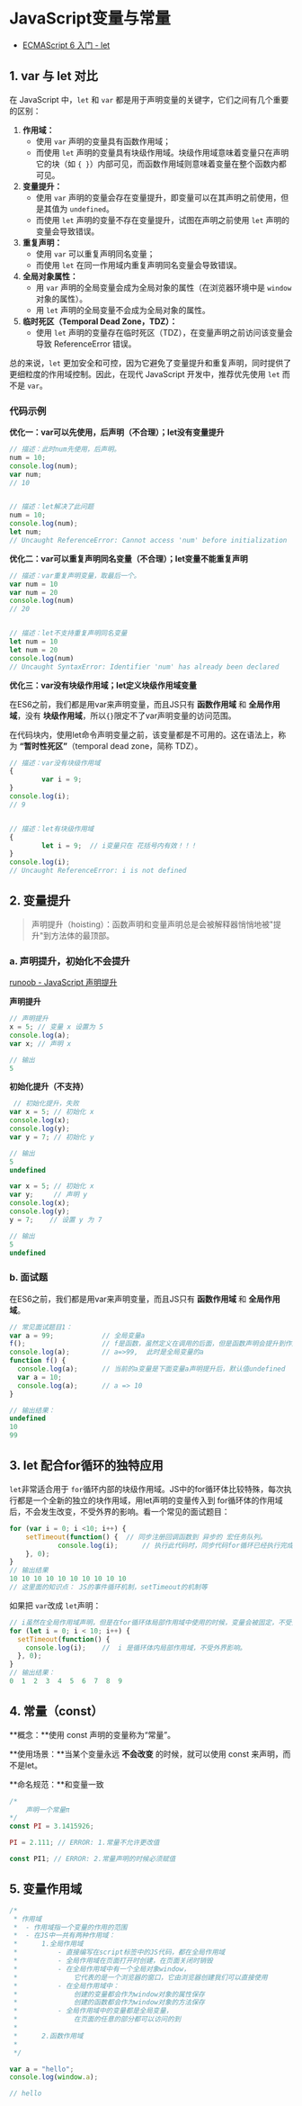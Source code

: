 # JavaScript变量与常量

* [ECMAScript 6 入门 - let](https://es6.ruanyifeng.com/#docs/let)



## 1. var 与 let 对比

在 JavaScript 中，`let` 和 `var` 都是用于声明变量的关键字，它们之间有几个重要的区别：

1. **作用域：**
    * 使用 `var` 声明的变量具有函数作用域；
    * 而使用 `let` 声明的变量具有块级作用域。块级作用域意味着变量只在声明它的块（如 `{ }`）内部可见，而函数作用域则意味着变量在整个函数内都可见。
2. **变量提升：**
    * 使用 `var` 声明的变量会存在变量提升，即变量可以在其声明之前使用，但是其值为 `undefined`。
    * 而使用 `let` 声明的变量不存在变量提升，试图在声明之前使用 `let` 声明的变量会导致错误。
3. **重复声明：**
    * 使用 `var` 可以重复声明同名变量；
    * 而使用 `let` 在同一作用域内重复声明同名变量会导致错误。
4. **全局对象属性：**
    - 用 `var` 声明的全局变量会成为全局对象的属性（在浏览器环境中是 `window` 对象的属性）。
    - 用 `let` 声明的全局变量不会成为全局对象的属性。
5. **临时死区（Temporal Dead Zone，TDZ）：**
    - 使用 `let` 声明的变量存在临时死区（TDZ），在变量声明之前访问该变量会导致 ReferenceError 错误。

总的来说，`let` 更加安全和可控，因为它避免了变量提升和重复声明，同时提供了更细粒度的作用域控制。因此，在现代 JavaScript 开发中，推荐优先使用 `let` 而不是 `var`。



### 代码示例

**优化一：var可以先使用，后声明（不合理）；let没有变量提升**

```js
// 描述：此时num先使用，后声明。
num = 10;
console.log(num);
var num;
// 10


// 描述：let解决了此问题
num = 10;
console.log(num);
let num;
// Uncaught ReferenceError: Cannot access 'num' before initialization
```



**优化二：var可以重复声明同名变量（不合理）；let变量不能重复声明**

```js
// 描述：var重复声明变量，取最后一个。
var num = 10
var num = 20
console.log(num)
// 20


// 描述：let不支持重复声明同名变量
let num = 10
let num = 20
console.log(num)
// Uncaught SyntaxError: Identifier 'num' has already been declared
```



**优化三：var没有块级作用域；let定义块级作用域变量**

在ES6之前，我们都是用var来声明变量，而且JS只有 **函数作用域** 和 **全局作用域**，没有 **块级作用域**，所以`{}`限定不了var声明变量的访问范围。

在代码块内，使用let命令声明变量之前，该变量都是不可用的。这在语法上，称为 **“暂时性死区”**（temporal dead zone，简称 TDZ）。

```js
// 描述：var没有块级作用域
{
		var i = 9;
}
console.log(i);
// 9


// 描述：let有块级作用域
{
		let i = 9;  // i变量只在 花括号内有效！！！
}
console.log(i);
// Uncaught ReferenceError: i is not defined
```



## 2. 变量提升 

> 声明提升（hoisting）：函数声明和变量声明总是会被解释器悄悄地被"提升"到方法体的最顶部。

### a. 声明提升，初始化不会提升

[runoob - JavaScript 声明提升](https://www.runoob.com/js/js-hoisting.html)

**声明提升**

```js
// 声明提升
x = 5; // 变量 x 设置为 5
console.log(a);
var x; // 声明 x

// 输出
5
```

**初始化提升（不支持）**

```js
 // 初始化提升，失败
var x = 5; // 初始化 x
console.log(x);
console.log(y);
var y = 7; // 初始化 y

// 输出
5
undefined
```

```js
var x = 5; // 初始化 x
var y;     // 声明 y
console.log(x);
console.log(y);
y = 7;    // 设置 y 为 7

// 输出
5
undefined
```



### b. 面试题

在ES6之前，我们都是用var来声明变量，而且JS只有 **函数作用域** 和 **全局作用域**。

```js
// 常见面试题目1：
var a = 99;            // 全局变量a
f();                   // f是函数，虽然定义在调用的后面，但是函数声明会提升到作用域的顶部。 
console.log(a);        // a=>99,  此时是全局变量的a
function f() {
  console.log(a);      // 当前的a变量是下面变量a声明提升后，默认值undefined
  var a = 10;
  console.log(a);      // a => 10
}

// 输出结果：
undefined
10
99
```



## 3. let 配合for循环的独特应用

`let`非常适合用于 `for`循环内部的块级作用域。JS中的for循环体比较特殊，每次执行都是一个全新的独立的块作用域，用let声明的变量传入到 for循环体的作用域后，不会发生改变，不受外界的影响。看一个常见的面试题目：

```js
for (var i = 0; i <10; i++) {  
  	setTimeout(function() {  // 同步注册回调函数到 异步的 宏任务队列。
    		console.log(i);      // 执行此代码时，同步代码for循环已经执行完成
  	}, 0);
}
// 输出结果
10 10 10 10 10 10 10 10 10 10
// 这里面的知识点： JS的事件循环机制，setTimeout的机制等
```

如果把 `var`改成 `let`声明：

```js
// i虽然在全局作用域声明，但是在for循环体局部作用域中使用的时候，变量会被固定，不受外界干扰。
for (let i = 0; i < 10; i++) { 
  setTimeout(function() {
    console.log(i);    //  i 是循环体内局部作用域，不受外界影响。
  }, 0);
}
// 输出结果：
0  1  2  3  4  5  6  7  8  9
```



## 4. 常量（const）

**概念：**使用 const 声明的变量称为“常量”。 

**使用场景：**当某个变量永远 **不会改变** 的时候，就可以使用 const 来声明，而不是let。 

**命名规范：**和变量一致 

```javascript
/*
	声明一个常量π
*/
const PI = 3.1415926;  

PI = 2.111; // ERROR: 1.常量不允许更改值

const PI1; // ERROR: 2.常量声明的时候必须赋值
```



## 5. 变量作用域

```js
/*
 * 作用域
 * 	- 作用域指一个变量的作用的范围
 * 	- 在JS中一共有两种作用域：
 * 		1.全局作用域
 * 			- 直接编写在script标签中的JS代码，都在全局作用域
 * 			- 全局作用域在页面打开时创建，在页面关闭时销毁
 * 			- 在全局作用域中有一个全局对象window，
 * 				它代表的是一个浏览器的窗口，它由浏览器创建我们可以直接使用
 * 			- 在全局作用域中：
 * 				创建的变量都会作为window对象的属性保存
 * 				创建的函数都会作为window对象的方法保存
 * 			- 全局作用域中的变量都是全局变量，
 * 				在页面的任意的部分都可以访问的到
 * 
 * 		2.函数作用域
 * 
 */

var a = "hello";
console.log(window.a);

// hello
```





